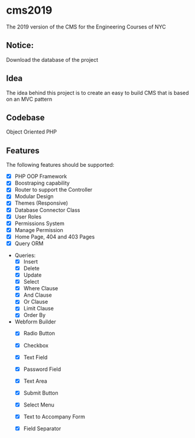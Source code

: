 # cms2019
The 2019 version of the CMS for the Engineering Courses of NYC

## Notice: 
Download the database of the project

## Idea
The idea behind this project is to create an easy to build CMS that is based on an MVC pattern 

## Codebase
Object Oriented PHP

## Features 
The following features should be supported:
- [x] PHP OOP Framework
- [x] Boostraping capability 
- [x] Router to support the Controller 
- [x] Modular Design 
- [x] Themes (Responsive)
- [x] Database Connector Class 
- [x] User Roles
- [x] Permissions System
- [x] Manage Permission
- [x] Home Page, 404 and 403 Pages
- [x] Query ORM 
- Queries:
  - [x] Insert 
  - [x] Delete
  - [x] Update 
  - [x] Select 
  - [x] Where Clause 
  - [x] And Clause
  - [x] Or Clause 
  - [x] Limit Clause 
  - [x] Order By
- Webform Builder
  - [x] Radio Button
  - [x] Checkbox 
  - [x] Text Field
  - [x] Password Field
  - [x] Text Area
  - [x] Submit Button
  - [x] Select Menu 
  - [x] Text to Accompany Form 
  - [x] Field Separator
  
  
